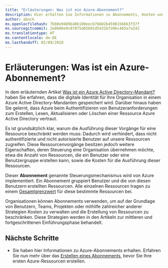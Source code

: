 ```yaml
---
title: "Erläuterungen: Was ist ein Azure-Abonnement?"
description: Hier erhalten Sie Informationen zu Abonnements, Konten und Angeboten von Azure.
author: abuck
ms.openlocfilehash: 7b88e9489b40b100eecb76602b45901566b3f37f
ms.sourcegitcommit: 2e8b06e9c07875d65b91d5431bfd4bc465a7a242
ms.translationtype: HT
ms.contentlocale: de-DE
ms.lasthandoff: 02/09/2018
---
```

# <a name="explainer-what-is-an-azure-subscription"></a>Erläuterungen: Was ist ein Azure-Abonnement?

In dem erläuternden Artikel [Was ist ein Azure Active Directory-Mandant?](tenant-explainer.md) haben Sie erfahren, dass die digitale Identität für Ihre Organisation in einem Azure Active Directory-Mandanten gespeichert wird. Darüber hinaus haben Sie gelernt, dass Azure beim Authentifizieren von Benutzeranforderungen zum Erstellen, Lesen, Aktualisieren oder Löschen einer Ressource Azure Active Directory vertraut. 

Es ist grundsätzlich klar, warum die Ausführung dieser Vorgänge für eine Ressource beschränkt werden muss: Dadurch wird verhindert, dass nicht authentifizierte und nicht autorisierte Benutzer auf unsere Ressourcen zugreifen. Diese Ressourcenvorgänge besitzen jedoch weitere Eigenschaften, deren Steuerung eine Organisation übernehmen möchte, etwa die Anzahl von Ressourcen, die ein Benutzer oder eine Benutzergruppe erstellen kann, sowie die Kosten für die Ausführung dieser Ressourcen. 

Dieser **Abonnement** genannte Steuerungsmechanismus wird von Azure implementiert. Ein Abonnement gruppiert Benutzer und die von diesen Benutzern erstellten Ressourcen. Alle einzelnen Ressourcen tragen zu einem [Gesamtgrenzwert][subscription-service-limits] für diese bestimmte Ressourcen bei.

Organisationen können Abonnements verwenden, um auf der Grundlage von Benutzern, Teams, Projekten oder mithilfe zahlreicher anderer Strategien Kosten zu verwalten und die Erstellung von Ressourcen zu beschränken. Diese Strategien werden in den Artikeln zur mittleren und fortgeschrittenen Einführungsphase behandelt. 

## <a name="next-steps"></a>Nächste Schritte

* Sie haben hier Informationen zu Azure-Abonnements erhalten. Erfahren Sie nun mehr über das [Erstellen eines Abonnements](subscription.md), bevor Sie Ihre ersten Azure-Ressourcen erstellen.

<!-- Links -->
[azure-get-started]: https://azure.microsoft.com/en-us/get-started/
[azure-offers]: https://azure.microsoft.com/en-us/support/legal/offer-details/
[azure-free-trial]: https://azure.microsoft.com/en-us/offers/ms-azr-0044p/
[azure-change-subscription-offer]: /azure/billing/billing-how-to-switch-azure-offer
[microsoft-account]: https://account.microsoft.com/account
[subscription-service-limits]: /azure/azure-subscription-service-limits
[docs-organizational-account]: https://docs.microsoft.com/en-us/azure/active-directory/sign-up-organization
